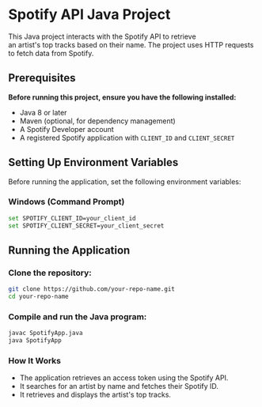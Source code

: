 # Spotify API Java Project

This Java project interacts with the Spotify API to retrieve  
an artist's top tracks based on their name. The project uses HTTP requests to fetch data from Spotify.

## Prerequisites

**Before running this project, ensure you have the following installed:**
- Java 8 or later
- Maven (optional, for dependency management)
- A Spotify Developer account
- A registered Spotify application with `CLIENT_ID` and `CLIENT_SECRET`

## Setting Up Environment Variables

Before running the application, set the following environment variables:

### Windows (Command Prompt)
```sh
set SPOTIFY_CLIENT_ID=your_client_id
set SPOTIFY_CLIENT_SECRET=your_client_secret
```

## Running the Application

### Clone the repository:

```sh
git clone https://github.com/your-repo-name.git
cd your-repo-name
```

### Compile and run the Java program:

```sh
javac SpotifyApp.java
java SpotifyApp
```

### How It Works
- The application retrieves an access token using the Spotify API.  
- It searches for an artist by name and fetches their Spotify ID.  
- It retrieves and displays the artist's top tracks.  